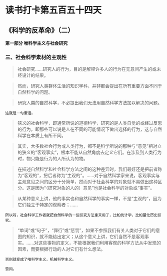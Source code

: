 # 读书打卡第五百五十四天
## 《科学的反革命》（二）

**第一部分 唯科学主义与社会研究**

### 三、社会科学素材的主观性

> 社会研究……研究人的行为，目的是解释许多人的行为在无意间产生的或未经设计的结果。

> 然而，研究人类群体生活的知识学科，并非都会提出在所有重要方面不同于自然科学的问题。

> 研究人类的自然科学，不必提出我们无法用自然科学方法加以解决的问题。
```
这就是一句废话。
```
> 狭义的社会科学，即通常所说的道德科学，研究的是人类自觉的或经过反思的行为，即那些可以说是人在不同的可能情况下做出选择的行为，这与自然科学在本质上有所不同。

> 其实，大多数社会行为或人类行为，都不是科学所说的那种与“意见”相对立的狭义的“客观事实”，根本不能从自然角度去定义它们。在涉及到人类行为时，物只能是行为的人所认为的物。

> 在描述自然科学和社会科学方法之间的这种差异时，我们最好还是把前者称为“客观的”，把后者称为“主观的”。……对于自然科学家来说，客观事实与主观意见之间的区分十分简单，然而对于社会科学的对象就不易做出这种区分。这是因为“（研究对象的人的）意见”也是社会科学的对象或“事实”。

> 从某种意义上讲，他的事实也和自然科学的事实一样，不是“主观的”，因为它们独立于特定的观察者；……
```
所以呀，社会科学工作者就把自然科学的一些研究方法拿来用了，比如统计学，比如量化历史研究。
```
> “单词”或“句子”，“罪行”或“惩罚”，如果不参照我们有关人类对于它们的意图的知识，就不能给出定义；从这个意义上讲，它们当然不是客观事实。……对这些事物的定义，不能根据我们利用客观的科学方法从中发现的因素，而要根据行动的人对它们有什么想法。
```
否则就变成了唯科学主义，机械科学主义。

赞同。
```
> 